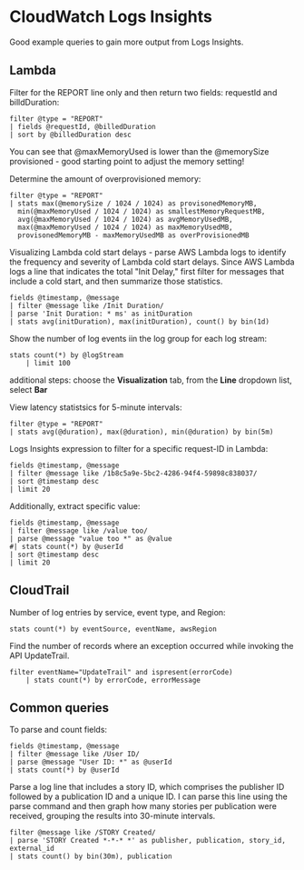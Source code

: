 # CloudWatch Logs Insights

Good example queries to gain more output from Logs Insights.

## Lambda

Filter for the REPORT line only and then return two fields: requestId and billdDuration:
```
filter @type = "REPORT"
| fields @requestId, @billedDuration
| sort by @billedDuration desc
```
You can see that @maxMemoryUsed is lower than the @memorySize provisioned - good starting point to adjust the memory setting!

Determine the amount of overprovisioned memory:
```
filter @type = "REPORT"
| stats max(@memorySize / 1024 / 1024) as provisonedMemoryMB,
  min(@maxMemoryUsed / 1024 / 1024) as smallestMemoryRequestMB,
  avg(@maxMemoryUsed / 1024 / 1024) as avgMemoryUsedMB,
  max(@maxMemoryUsed / 1024 / 1024) as maxMemoryUsedMB,
  provisonedMemoryMB - maxMemoryUsedMB as overProvisionedMB
```

Visualizing Lambda cold start delays - parse AWS Lambda logs to identify the frequency and severity of Lambda cold start delays. Since AWS Lambda logs a line that indicates the total "Init Delay," first filter for messages that include a cold start, and then summarize those statistics.
```
fields @timestamp, @message
| filter @message like /Init Duration/
| parse 'Init Duration: * ms' as initDuration
| stats avg(initDuration), max(initDuration), count() by bin(1d)
```

Show the number of log events iin the log group for each log stream:
```
stats count(*) by @logStream
    | limit 100
```    
additional steps: choose the **Visualization** tab, from the **Line** dropdown list, select **Bar**

View latency statistsics for 5-minute intervals:
```
filter @type = "REPORT"
| stats avg(@duration), max(@duration), min(@duration) by bin(5m)
```

Logs Insights expression to filter for a specific request-ID in Lambda:
```
fields @timestamp, @message
| filter @message like /1b8c5a9e-5bc2-4286-94f4-59898c838037/
| sort @timestamp desc
| limit 20
```

Additionally, extract specific value:
```
fields @timestamp, @message
| filter @message like /value too/
| parse @message "value too *" as @value
#| stats count(*) by @userId
| sort @timestamp desc
| limit 20
```


## CloudTrail

Number of log entries by service, event type, and Region:
```
stats count(*) by eventSource, eventName, awsRegion
```

Find the number of records where an exception occurred while invoking the API UpdateTrail.
```
filter eventName="UpdateTrail" and ispresent(errorCode)
    | stats count(*) by errorCode, errorMessage
```

## Common queries

To parse and count fields:
```
fields @timestamp, @message
| filter @message like /User ID/
| parse @message "User ID: *" as @userId
| stats count(*) by @userId
```

Parse a log line that includes a story ID, which comprises the publisher ID followed by a publication ID and a unique ID. I can parse this line using the parse command and then graph how many stories per publication were received, grouping the results into 30-minute intervals.
```
filter @message like /STORY Created/
| parse 'STORY Created *-*-* *' as publisher, publication, story_id, external_id
| stats count() by bin(30m), publication
```
